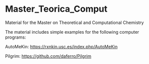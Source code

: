 # Master_Teorica_Comput
Material for the Master on Theoretical and Computational Chemistry

The material includes simple examples for the following computer programs: 

AutoMeKin: https://rxnkin.usc.es/index.php/AutoMeKin

Pilgrim: https://github.com/daferro/Pilgrim
